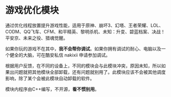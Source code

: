# 游戏优化模块

通过优化线程放置提升游戏性能，适用于原神、崩坏3、幻塔、王者荣耀、LOL、CODM、QQ飞车、CFM、和平精英、黎明杀机、未知：升变、碧蓝档案、决战！平安京、未来之役、猎魂觉醒。

如果你玩的游戏不在其中，**我不会帮你调试**。如果你拥有调试的耐心、电脑以及一个健全的大脑，可在酷安私信 nakixii 申请参加调试。

根据用户反馈，在不同的设备上，不同的模块会与此模块冲突，原因未知，所以如果出问题就把其他模块全部卸载，还有问题就别用了。此模块应该不会被其他调度影响，除了某个会被此模块自动卸载的软件。

模块内程序由C++编写，不开源，**看不惯别用**。
